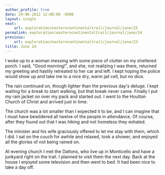 ```yaml
---
author_profile: true
date: 24-06-2012 12:00:00 -0500
layout: single
next:
    url: exploration/easterncontinentaltrail/journal/june/25
permalink: exploration/easterncontinentaltrail/journal/june/24
previous:
    url: exploration/easterncontinentaltrail/journal/june/23
title: June 24
---
```

I woke up to a woman messing with some piece of clutter on my sheltered porch. I said, "Good morning!", and she, not realizing I was there, returned my greeting and hastily retreated to her car and left. I kept hoping the police would show up and take me to a nice dry, warm jail cell, but no dice.

The rain continued on, though lighter than the previous day's deluge. I kept waiting for a break to start walking, but that break never came. Finally I put my rain jacket on over my pack and started out. I went to the Houlton Church of Christ and arrived just in time.

The church was a lot smaller than I expected it to be, and I can imagine that I must have bewildered all twelve of the people in attendance. Of course, after they found out that I was hiking and not homeless they exhaled.

The minister and his wife graciously offered to let me stay with them, which I did. I sat on the couch for awhile and relaxed, took a shower, and enjoyed all the glories of not being rained on.

At evening church I met the Daltons, who live up in Monticello and have a junkyard right on the trail. I planned to visit them the next day. Back at the house I enjoyed some television and then went to bed. It had been nice to take a day off.